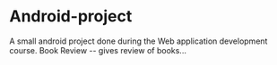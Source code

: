# Android-project
A small android project done during the Web application development course. 
Book Review -- gives review of books...
